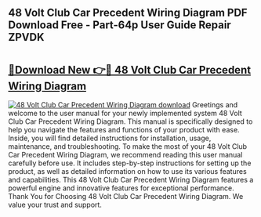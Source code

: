 ## 48 Volt Club Car Precedent Wiring Diagram PDF Download Free - Part-64p User Guide Repair ZPVDK

# <h2><a href="http://dfsgkcn.blite.top/?on=48+Volt+Club+Car+Precedent+Wiring+Diagram">🔗Download New 👉🔴 48 Volt Club Car Precedent Wiring Diagram</a></h2>

[![48 Volt Club Car Precedent Wiring Diagram download](https://i.imgur.com/lujVjoI.png)](http://dfsgkcn.blite.top/?on=48+Volt+Club+Car+Precedent+Wiring+Diagram)
Greetings and welcome to the user manual for your newly implemented system 48 Volt Club Car Precedent Wiring Diagram. This manual is specifically designed to help you navigate the features and functions of your product with ease. Inside, you will find detailed instructions for installation, usage, maintenance, and troubleshooting. To make the most of your 48 Volt Club Car Precedent Wiring Diagram, we recommend reading this user manual carefully before use. It includes step-by-step instructions for setting up the product, as well as detailed information on how to use its various features and capabilities. This 48 Volt Club Car Precedent Wiring Diagram features a powerful engine and innovative features for exceptional performance. Thank You for Choosing 48 Volt Club Car Precedent Wiring Diagram. We value your trust and support.
